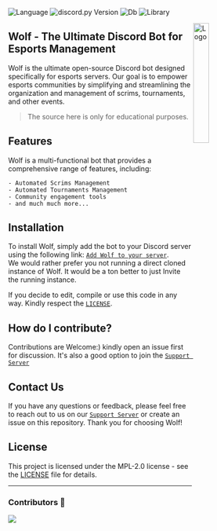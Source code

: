 ![Language](https://img.shields.io/badge/lang-Python%203.8-green)
![discord.py Version](https://img.shields.io/badge/lib-discord.py%202.0-blue)
![Db](https://img.shields.io/badge/db-PostgreSQL-blue)
![Library](https://img.shields.io/badge/orm-Tortoise%20ORM-purple)

<img align="right" src="https://cdn.discordapp.com/attachments/782161513825042462/937419510447751249/quotient.png" alt="Logo" width="25%">

## Wolf - The Ultimate Discord Bot for Esports Management


Wolf is the ultimate open-source Discord bot designed specifically for esports servers. Our goal is to empower esports communities by simplifying and streamlining the organization and management of scrims, tournaments, and other events.
> The source here is only for educational purposes.

## Features
Wolf is a multi-functional bot that provides a comprehensive range of features, including:
```
- Automated Scrims Management
- Automated Tournaments Management
- Community engagement tools
- and much much more...
```
## Installation
To install Wolf, simply add the bot to your Discord server using the following link: [`Add Wolf to your server`](https://discord.com/oauth2/authorize?client_id=746348747918934096&scope=applications.commands%20bot&permissions=536737213566). <br>
We would rather prefer you not running a direct cloned instance of Wolf. It would be a ton better to just Invite the running instance.

If you decide to edit, compile or use this code in any way. Kindly respect the [`LICENSE`](LICENSE).

## How do I contribute?

Contributions are Welcome:) kindly open an issue first for discussion.
It's also a good option to join the [`Support Server`](https://discord.gg/qXNWfdJpFd) 

## Contact Us
If you have any questions or feedback, please feel free to reach out to us on our [`Support Server`](https://discord.gg/qXNWfdJpFd) or create an issue on this repository. Thank you for choosing Wolf!

## License
This project is licensed under the MPL-2.0 license - see the [LICENSE](LICENSE) file for details.
___
### Contributors 👥
<a href="https://github.com/wolfbot/Wolf-Bot/graphs/contributors">
  <img src="https://contrib.rocks/image?repo=wolfbot/Wolf-Bot" />
</a>



